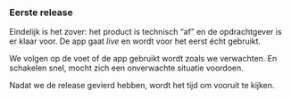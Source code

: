 ### Eerste release

Eindelijk is het zover: het product is technisch “af” en de opdrachtgever is er klaar voor. De app gaat *live* en wordt voor het eerst &eacute;cht gebruikt.

We volgen op de voet of de app gebruikt wordt zoals we verwachten. En schakelen snel, mocht zich een onverwachte situatie voordoen.

Nadat we de release gevierd hebben, wordt het tijd om vooruit te kijken.
